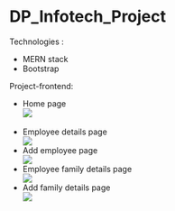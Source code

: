# DP_Infotech_Project

Technologies : 
<ul>
<li> MERN stack </li>
<li> Bootstrap </li>
</ul>

Project-frontend:
<ul>
<li> Home page </li>
<img src="https://user-images.githubusercontent.com/88665593/225940640-8c93508f-6d8e-42c6-a599-b393125d92d9.jpg">
<br></br>
  
<li> Employee details page </li>
<img src="https://user-images.githubusercontent.com/88665593/226510925-d1465088-89e6-46b0-be5f-225fdea32a0b.jpg">
  
<li> Add employee page </li>
<img src="https://user-images.githubusercontent.com/88665593/226510925-d1465088-89e6-46b0-be5f-225fdea32a0b.jpg">
  
<li> Employee family details page </li>
<img src="https://user-images.githubusercontent.com/88665593/226510925-d1465088-89e6-46b0-be5f-225fdea32a0b.jpg">
  
<li> Add family details page </li>
<img src="https://user-images.githubusercontent.com/88665593/226510925-d1465088-89e6-46b0-be5f-225fdea32a0b.jpg">
</ul>  

